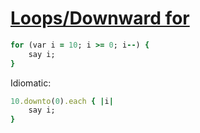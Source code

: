 [1]: http://rosettacode.org/wiki/Loops/Downward_for

# [Loops/Downward for][1]

```ruby
for (var i = 10; i >= 0; i--) {
    say i;
}
```


Idiomatic:

```ruby
10.downto(0).each { |i|
    say i;
}
```